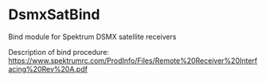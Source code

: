 # DsmxSatBind
Bind module for Spektrum DSMX satellite receivers

Description of bind procedure:
https://www.spektrumrc.com/ProdInfo/Files/Remote%20Receiver%20Interfacing%20Rev%20A.pdf
